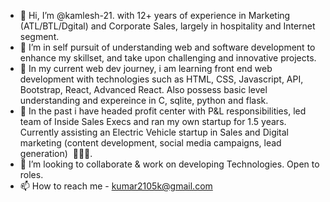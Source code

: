 - 👋 Hi, I’m @kamlesh-21. with 12+ years of experience in Marketing (ATL/BTL/Dgital) and Corporate Sales, largely in hospitality and Internet segment.
- 👀 I’m in self pursuit of understanding web and software development to enhance my skillset, and take upon challenging and innovative projects.
- 🌱 In my current web dev journey, i am learning front end web development with technologies such as HTML, CSS, Javascript, API, Bootstrap, React, Advanced React. Also possess basic level understanding and expereince in C, sqlite, python and flask.
- 👀 In the past i have headed profit center with P&L responsibilities, led team of Inside Sales Execs and ran my own startup for 1.5 years. Currently assisting an Electric Vehicle startup in Sales and Digital marketing (content development, social media campaigns, lead generation)  🚀👩‍💻.
- 💞️ I’m looking to collaborate & work on developing Technologies. Open to roles.  
- 📫 How to reach me  - kumar2105k@gmail.com 

<!---
kamlesh-21/kamlesh-21 is a ✨ special ✨ repository because its `README.md` (this file) appears on your GitHub profile.
You can click the Preview link to take a look at your changes.
--->

